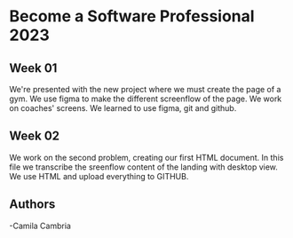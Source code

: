 # Become a Software Professional 2023

## Week 01

We're presented with the new project where we must create the page of a gym.
We use figma to make the different screenflow of the page.
We work on coaches' screens.
We learned to use figma, git and github.

## Week 02

We work on the second problem, creating our first HTML document.
In this file we transcribe the sreenflow content of the landing with desktop view.
We use HTML and upload everything to GITHUB.


## Authors 
-Camila Cambria
